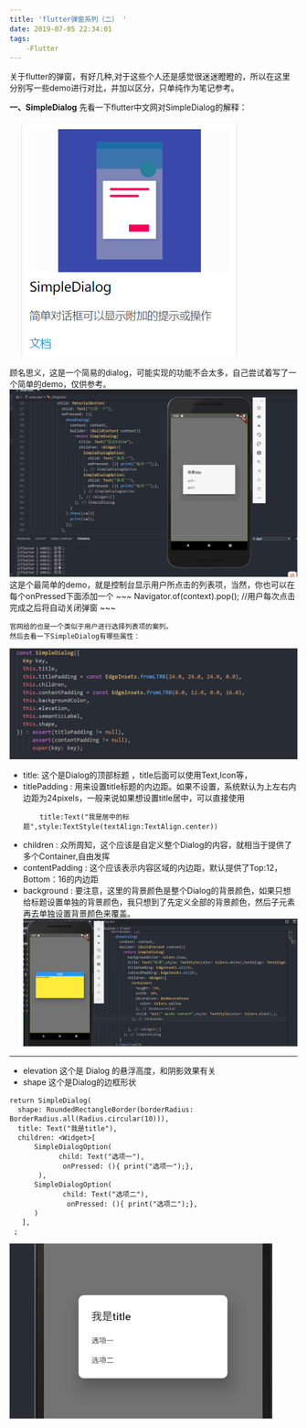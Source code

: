 ```yaml
---
title: 'flutter弹窗系列（二） '
date: 2019-07-05 22:34:01
tags:
    -Flutter
---
```


关于flutter的弹窗，有好几种,对于这些个人还是感觉很迷迷瞪瞪的，所以在这里分别写一些demo进行对比，并加以区分，只单纯作为笔记参考。

**一、SimpleDialog**
 先看一下flutter中文网对SimpleDialog的解释：
    ![](flutter弹窗系列（二）/SimpleDialog.PNG)
    
 顾名思义，这是一个简易的dialog，可能实现的功能不会太多，自己尝试着写了一个简单的demo，仅供参考。 
   ![](flutter弹窗系列（二）/SimpleDemo.gif)
    这是个最简单的demo，就是控制台显示用户所点击的列表项，当然，你也可以在每个onPressed下面添加一个
    ~~~
        Navigator.of(context).pop();
        //用户每次点击完成之后将自动关闭弹窗
    ~~~
<!-- more -->
    官网给的也是一个类似于用户进行选择列表项的案列。
    然后去看一下SimpleDialog有哪些属性：
 ![](flutter弹窗系列（二）/SimpleDialog_prop.PNG)
    
 * title: 这个是Dialog的顶部标题 ，title后面可以使用Text,Icon等，
 * titlePadding : 用来设置title标题的内边距。如果不设置，系统默认为上左右内边距为24pixels，一般来说如果想设置title居中，可以直接使用
    ~~~
        title:Text("我是居中的标题",style:TextStyle(textAlign:TextAlign.center))
    ~~~
 * children : 众所周知，这个应该是自定义整个Dialog的内容，就相当于提供了多个Container,自由发挥
 * contentPadding : 这个应该表示内容区域的内边距，默认提供了Top:12，Bottom：16的内边距 
 * background : 要注意，这里的背景颜色是整个Dialog的背景颜色，如果只想给标题设置单独的背景颜色，我只想到了先定义全部的背景颜色，然后子元素再去单独设置背景颜色来覆盖。  
  ![](flutter弹窗系列（二）/titleBackground.PNG)  

 ---
 * elevation  这个是	Dialog 的悬浮高度，和阴影效果有关
 * shape   这个是Dialog的边框形状
 ~~~
 return SimpleDialog(
   shape: RoundedRectangleBorder(borderRadius: BorderRadius.all(Radius.circular(10))),
   title: Text("我是title"),
   children: <Widget>[
       SimpleDialogOption(
             child: Text("选项一"),
              onPressed: (){ print("选项一");},
        ),
       SimpleDialogOption(
              child: Text("选项二"),
               onPressed: (){ print("选项二");},
       )
    ],
  ;
 ~~~
 ![shape-demo](flutter弹窗系列（二）/SImpledialog_shape.PNG "shape-demo")
